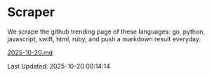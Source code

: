 # Scraper

We scrape the github trending page of these languages: go, python, javascript, swift, html, ruby, and push a markdown result everyday.

[2025-10-20.md](https://github.com/henson/Scraper/blob/master/2025-10-20.md)

Last Updated: 2025-10-20 00:14:14